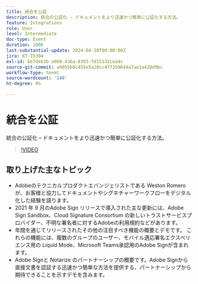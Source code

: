 ```yaml
---
title: 統合を公証
description: 統合の公証化 – ドキュメントをより迅速かつ簡単に公証化する方法。
feature: Integrations
role: User
level: Intermediate
doc-type: Event
duration: 1006
last-substantial-update: 2024-04-30T00:00:00Z
jira: KT-15304
exl-id: 6e7deb3b-a960-436a-8393-fd15132cea4c
source-git-commit: a9055b8c455e5a28cc47f350644a7ae1a428d9bc
workflow-type: tm+mt
source-wordcount: '148'
ht-degree: 0%

---
```


# 統合を公証

統合の公証化 – ドキュメントをより迅速かつ簡単に公証化する方法。

>[!VIDEO](https://video.tv.adobe.com/v/3428195/?learn=on)

## 取り上げた主なトピック

* Adobeのテクニカルプロダクトエバンジェリストである Weston Romero が、お客様と協力してドキュメントやシグネチャーワークフローをデジタル化した経験を語ります。
* 2021 年 9 月のAdobe Sign リリースで導入された主な更新には、Adobe Sign Sandbox、Cloud Signature Consortium の新しいトラストサービスプロバイダー、不明な署名者に対するAdobeの利用規約などがあります。
* 年間を通じてリリースされたその他の注目すべき機能の概要とデモです。 これらの機能には、複数のグループのユーザー、モバイル適応署名エクスペリエンス用の Liquid Mode、Microsoft Teams承認用のAdobe Signが含まれます。
* Adobe Signと Notarize のパートナーシップの概要です。Adobe Signから直接文書を認証する迅速かつ簡単な方法を提供する、パートナーシップから期待できることを示すデモを含みます。
